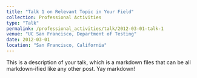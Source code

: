 ```yaml
---
title: "Talk 1 on Relevant Topic in Your Field"
collection: Professional Activities
type: "Talk"
permalink: /professional_activities/talk/2012-03-01-talk-1
venue: "UC San Francisco, Department of Testing"
date: 2012-03-01
location: "San Francisco, California"
---
```


This is a description of your talk, which is a markdown files that can be all markdown-ified like any other post. Yay markdown!
